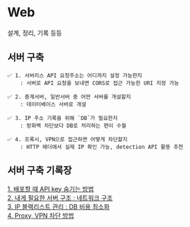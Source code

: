 # Web
설계, 정리, 기록 등등

## 서버 구축
```
✅ 1. 서버리스 API 요청주소는 어디까지 설정 가능한지
    : 서버로 API 요청을 보내면 CORS로 접근 가능한 URI 지정 가능

✅ 2. 중계서버, 일반서버 중 어떤 서버를 개설할지 
    : 데이터베이스 서버로 개설   

✅ 3. IP 주소 기록을 위해 `DB`가 필요한지      
    : 방화벽 차단보다 DB로 처리하는 편이 수월
 
✅ 4. 프록시, VPN으로 접근하면 어떻게 차단할지      
    : HTTP 헤더에서 실제 IP 확인 가능, detection API 활용 추천
```

서버 구축 기록장
---

[1. 배포할 때 API key 숨기는 방법](./md/API_Key_Hide.md)    
[2. 내게 필요한 서버 구조 : 네트워크 구조](./md/clientServerArchitecture.md)    
[3. IP 블랙리스트 관리 : DB 비용 최소화](./md/IPBlacklistManagement.md)     
[4. Proxy, VPN 차단 방법](./md/IPBlacklistManagement.md)

